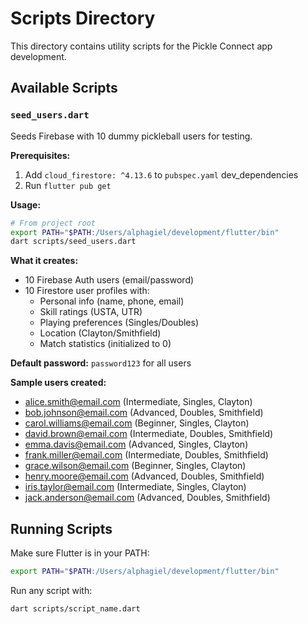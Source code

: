# Scripts Directory

This directory contains utility scripts for the Pickle Connect app development.

## Available Scripts

### `seed_users.dart` 
Seeds Firebase with 10 dummy pickleball users for testing.

**Prerequisites:**
1. Add `cloud_firestore: ^4.13.6` to `pubspec.yaml` dev_dependencies
2. Run `flutter pub get`

**Usage:**
```bash
# From project root
export PATH="$PATH:/Users/alphagiel/development/flutter/bin"
dart scripts/seed_users.dart
```

**What it creates:**
- 10 Firebase Auth users (email/password)
- 10 Firestore user profiles with:
  - Personal info (name, phone, email)
  - Skill ratings (USTA, UTR)
  - Playing preferences (Singles/Doubles)
  - Location (Clayton/Smithfield)
  - Match statistics (initialized to 0)

**Default password:** `password123` for all users

**Sample users created:**
- alice.smith@email.com (Intermediate, Singles, Clayton)
- bob.johnson@email.com (Advanced, Doubles, Smithfield)
- carol.williams@email.com (Beginner, Singles, Clayton)
- david.brown@email.com (Intermediate, Doubles, Smithfield)
- emma.davis@email.com (Advanced, Singles, Clayton)
- frank.miller@email.com (Intermediate, Doubles, Smithfield)
- grace.wilson@email.com (Beginner, Singles, Clayton)
- henry.moore@email.com (Advanced, Doubles, Smithfield)
- iris.taylor@email.com (Intermediate, Singles, Clayton)
- jack.anderson@email.com (Advanced, Doubles, Smithfield)

## Running Scripts

Make sure Flutter is in your PATH:
```bash
export PATH="$PATH:/Users/alphagiel/development/flutter/bin"
```

Run any script with:
```bash
dart scripts/script_name.dart
```